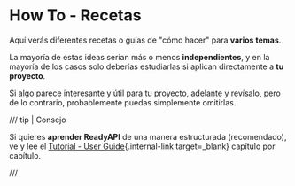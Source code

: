 # How To - Recetas

Aquí verás diferentes recetas o guías de "cómo hacer" para **varios temas**.

La mayoría de estas ideas serían más o menos **independientes**, y en la mayoría de los casos solo deberías estudiarlas si aplican directamente a **tu proyecto**.

Si algo parece interesante y útil para tu proyecto, adelante y revísalo, pero de lo contrario, probablemente puedas simplemente omitirlas.

/// tip | Consejo

Si quieres **aprender ReadyAPI** de una manera estructurada (recomendado), ve y lee el [Tutorial - User Guide](../tutorial/index.md){.internal-link target=_blank} capítulo por capítulo.

///
